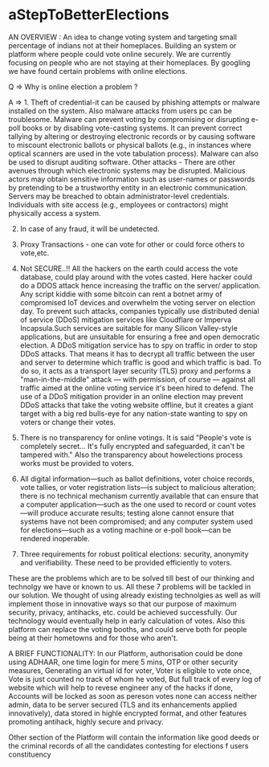 # aStepToBetterElections
AN OVERVIEW :
An idea to change voting system and targeting small percentage of indians not at their homeplaces.
Building an system or platform where people could vote online securely. We are currently focusing on people who are not staying at their homeplaces.
By googling we have found certain problems with online elections.

Q => Why is online election a problem ?

A => 1. Theft of credential-it can be caused by phishing attempts or malware installed on the
system. Also malware attacks from users pc can be troublesome. Malware can prevent voting
by compromising or disrupting e-poll books or by disabling vote-casting systems. It can prevent
correct tallying by altering or destroying electronic records or by causing software to miscount
electronic ballots or physical ballots (e.g., in instances where optical scanners are used in the
vote tabulation process). Malware can also be used to disrupt auditing software. Other attacks -
There are other avenues through which electronic systems may be disrupted. Malicious actors
may obtain sensitive information such as user-names or passwords by pretending to be a
trustworthy entity in an electronic communication. Servers may be breached to obtain
administrator-level credentials. Individuals with site access (e.g., employees or contractors)
might physically access a system.

2. In case of any fraud, it will be undetected.

3. Proxy Transactions - one can vote for other or could force others to vote,etc.

4. Not SECURE..!! All the hackers on the earth could access the vote database, could play
around with the votes casted. Here hacker could do a DDOS attack hence increasing the traffic
on the server/ application. Any script kiddie with some bitcoin can rent a botnet army of
compromised IoT devices and overwhelm the voting server on election day. To prevent such
attacks, companies typically use distributed denial of service (DDoS) mitigation services like
Cloudflare or Imperva Incapsula.Such services are suitable for many Silicon Valley-style
applications, but are unsuitable for ensuring a free and open democratic election. A DDoS
mitigation service has to spy on traffic in order to stop DDoS attacks. That means it has to
decrypt all traffic between the user and server to determine which traffic is good and which
traffic is bad. To do so, it acts as a transport layer security (TLS) proxy and performs a
"man-in-the-middle" attack — with permission, of course — against all traffic aimed at the online
voting service it's been hired to defend.
The use of a DDoS mitigation provider in an online election may prevent DDoS attacks that take
the voting website offline, but it creates a giant target with a big red bulls-eye for any
nation-state wanting to spy on voters or change their votes.

5. There is no transparency for online votings. It is said "People's vote is completely secret... It's
fully encrypted and safeguarded, it can't be tampered with." Also the transparency about howelections process works must be provided to voters.

6. All digital information—such as ballot definitions, voter choice records, vote tallies, or voter
registration lists—is subject to malicious alteration;
there is no technical mechanism currently available that can ensure that a computer
application—such as the one used to record or count votes—will produce accurate results;
testing alone cannot ensure that systems have not been compromised; and
any computer system used for elections—such as a voting machine or e-poll book—can be
rendered inoperable.

7. Three requirements for robust political elections: security, anonymity and verifiability. These
need to be provided efficiently to voters. 

These are the problems which are to be solved till best of our thinking and technolgy we have or known to us. All these 7 problems will be tackled in our solution. We thought of using already existing technolgies as well as will implement those in innovative ways so that our purpose of maximum security, privacy, antihacks, etc. could be achieved successfully.
Our technology would eventually help in early calculation of votes. Also this platform can replace the voting booths, and could serve both for people being at their hometowns and for those who aren't.



A BRIEF FUNCTIONALITY:
In our Platform, authorisation could be done using ADHAAR, one time login for mere 5 mins, OTP or other security measures, Generating an virtual id for voter, Voter is eligible to vote once, Vote is just counted no track of whom he voted, But full track of every log of website which will help to revese engineer any of the hacks if done, Accounts will be locked as soon as pereson votes none can access neither admin, data to be server secured (TLS and its enhancements applied innovatively), data stored in highle encrypted format, and other features promoting antihack, highly secure and privacy.

Other section of the Platform will contain the information like good deeds or the criminal records of all the candidates contesting for elections f users constituency
